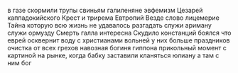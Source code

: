 в газе скормили трупы свиньям
галиленяне
эвфемизм
Цезарей каппадокийского
Крест и трирема
Евтропий
Везде слово лицемерие
Тайна которую всю жизнь не удавалось разгадать
служи ариману
служи ормузду
Смерть галла интересна
Скудило
констанций боялся что еврей осквернит воду
с христианами вольней у них больше праздников
очистка от всех грехов
навозная богиня гиппона
прикольный момент с картиной на рынке, когда бабку заставили кланяться юлиану а там с ним бог
